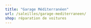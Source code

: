 ```yaml
---
title: "Garage Méditerranéen"
url: /saleilles/garage-mediterraneen/
shop: réparation de voitures
---
```

